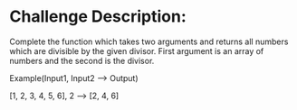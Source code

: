 # Challenge Description:
Complete the function which takes two arguments and returns all numbers which are divisible by the given divisor. First argument is an array of numbers and the second is the divisor.

Example(Input1, Input2 --> Output)

[1, 2, 3, 4, 5, 6], 2 --> [2, 4, 6]
